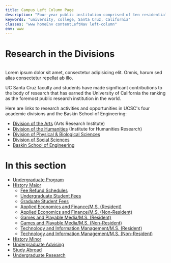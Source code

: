 ```yaml
---
title: Campus Left Column Page
description: "Four-year public institution comprised of ten residential college communities nestled in the redwood forests and meadows overlooking central California's Monterey Bay."
keywords: "university, college, Santa Cruz, California"
classes: "www homeEnv contentLeftNav left-column"
env: www
---
```


<h1 class="page-title" id="title">Research in the Divisions</h1>

<div id="bannerBox">
<img alt="" id="banner" src="http://www.ucsc.edu/research/images/res-in-divisions-550.jpg">

<p class="caption">Lorem ipsum dolor sit amet, consectetur adipisicing elit. Omnis, harum sed alias consectetur repellat ab illo.</p>                    

</div>

<div class="contentBox"><p>UC Santa Cruz faculty and students have made significant contributions to the body of research that has earned the University of California the ranking as the foremost public research institution in the world.</p>
<p>Here are links to research activities and opportunities in UCSC's four academic divisions and the Baskin School of Engineering:</p>
<ul>
<li><a href="http://artsites.ucsc.edu/ari/">Division of the Arts</a> (Arts Research Institute)</li>
<li><a href="http://ihr.ucsc.edu/">Division of the Humanities</a> (Institute for Humanities Research)</li>
<li><a href="http://pbsci.ucsc.edu/PBSci-Research.html">Division of Physical &amp; Biological Sciences</a></li>
<li><a href="http://socialsciences.ucsc.edu/research/">Division of Social Sciences</a></li>
<li><a href="http://www.ce.ucsc.edu/research">Baskin School of Engineering</a></li>
</ul></div>

<!-- COLUMN -->

<h1>In this section</h1>
<ul><li><a href="../index.html">Undergraduate Program</a></li><li><a class="current" href="index.html">History Major</a><ul><li><a href="fee-refund-schedules.html">Fee Refund Schedules</a></li><li><a href="undergraduate-student-fees.html">Undergraduate Student Fees</a></li><li><a href="graduate-student-fees.html">Graduate Student Fees</a></li><li><a href="applied-econ-resident.html">Applied Economics and Finance/M.S. (Resident)</a></li><li><a href="applied-econ-nonresident.html">Applied Economics and Finance/M.S. (Non-Resident)</a></li><li><a href="games-resident.html">Games and Playable Media/M.S. (Resident)</a></li><li><a href="games-nonresident.html">Games and Playable Media/M.S. (Non-Resident)</a></li><li><a href="tims-resident.html">Technology and Information Management/M.S. (Resident)</a></li><li><a href="tims-nonresident.html">Technology and Information Management/M.S. (Non-Resident)</a></li></ul></li><li><a href="../history-minor/index.html">History Minor</a></li><li><a href="../undergraduate-advising/index.html">Undergraduate Advising</a></li><li><a href="../study-abroad/index.html">Study Abroad</a></li><li><a href="../undergraduate-research/index.html">Undergraduate Research</a></li></ul>
